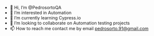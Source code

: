- 👋 Hi, I’m @PedrosortoQA
- 👀 I’m interested in Automation
- 🌱 I’m currently learning Cypress.io
- 💞️ I’m looking to collaborate on Automation testing projects
- 📫 How to reach me contact me by email pedrosorto.91@gmail.com

<!---
PedrosortoQA/PedrosortoQA is a ✨ special ✨ repository because its `README.md` (this file) appears on your GitHub profile.
You can click the Preview link to take a look at your changes.
--->
